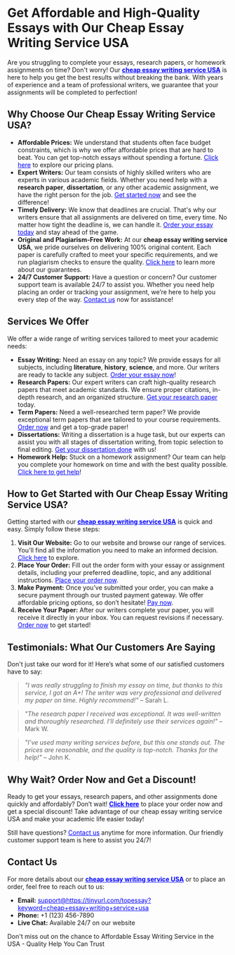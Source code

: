 <h1>Get Affordable and High-Quality Essays with Our Cheap Essay Writing Service USA</h1>

<p>Are you struggling to complete your essays, research papers, or homework assignments on time? Don't worry! Our <strong><a href="https://tinyurl.com/topessay?keyword=cheap+essay+writing+service+usa" style="color: blue; text-decoration: underline;">cheap essay writing service USA</a></strong> is here to help you get the best results without breaking the bank. With years of experience and a team of professional writers, we guarantee that your assignments will be completed to perfection!</p>

<h2>Why Choose Our Cheap Essay Writing Service USA?</h2>

<ul>
  <li><strong>Affordable Prices:</strong> We understand that students often face budget constraints, which is why we offer affordable prices that are hard to beat. You can get top-notch essays without spending a fortune. <a href="https://tinyurl.com/topessay?keyword=cheap+essay+writing+service+usa" style="color: blue; text-decoration: underline;">Click here</a> to explore our pricing plans.</li>
  <li><strong>Expert Writers:</strong> Our team consists of highly skilled writers who are experts in various academic fields. Whether you need help with a <strong>research paper</strong>, <strong>dissertation</strong>, or any other academic assignment, we have the right person for the job. <a href="https://tinyurl.com/topessay?keyword=cheap+essay+writing+service+usa" style="color: blue; text-decoration: underline;">Get started now</a> and see the difference!</li>
  <li><strong>Timely Delivery:</strong> We know that deadlines are crucial. That's why our writers ensure that all assignments are delivered on time, every time. No matter how tight the deadline is, we can handle it. <a href="https://tinyurl.com/topessay?keyword=cheap+essay+writing+service+usa" style="color: blue; text-decoration: underline;">Order your essay today</a> and stay ahead of the game.</li>
  <li><strong>Original and Plagiarism-Free Work:</strong> At our <strong>cheap essay writing service USA</strong>, we pride ourselves on delivering 100% original content. Each paper is carefully crafted to meet your specific requirements, and we run plagiarism checks to ensure the quality. <a href="https://tinyurl.com/topessay?keyword=cheap+essay+writing+service+usa" style="color: blue; text-decoration: underline;">Click here</a> to learn more about our guarantees.</li>
  <li><strong>24/7 Customer Support:</strong> Have a question or concern? Our customer support team is available 24/7 to assist you. Whether you need help placing an order or tracking your assignment, we’re here to help you every step of the way. <a href="https://tinyurl.com/topessay?keyword=cheap+essay+writing+service+usa" style="color: blue; text-decoration: underline;">Contact us</a> now for assistance!</li>
</ul>

<h2>Services We Offer</h2>

<p>We offer a wide range of writing services tailored to meet your academic needs:</p>

<ul>
  <li><strong>Essay Writing:</strong> Need an essay on any topic? We provide essays for all subjects, including <strong>literature</strong>, <strong>history</strong>, <strong>science</strong>, and more. Our writers are ready to tackle any subject. <a href="https://tinyurl.com/topessay?keyword=cheap+essay+writing+service+usa" style="color: blue; text-decoration: underline;">Order your essay now</a>!</li>
  <li><strong>Research Papers:</strong> Our expert writers can craft high-quality research papers that meet academic standards. We ensure proper citations, in-depth research, and an organized structure. <a href="https://tinyurl.com/topessay?keyword=cheap+essay+writing+service+usa" style="color: blue; text-decoration: underline;">Get your research paper</a> today.</li>
  <li><strong>Term Papers:</strong> Need a well-researched term paper? We provide exceptional term papers that are tailored to your course requirements. <a href="https://tinyurl.com/topessay?keyword=cheap+essay+writing+service+usa" style="color: blue; text-decoration: underline;">Order now</a> and get a top-grade paper!</li>
  <li><strong>Dissertations:</strong> Writing a dissertation is a huge task, but our experts can assist you with all stages of dissertation writing, from topic selection to final editing. <a href="https://tinyurl.com/topessay?keyword=cheap+essay+writing+service+usa" style="color: blue; text-decoration: underline;">Get your dissertation done</a> with us!</li>
  <li><strong>Homework Help:</strong> Stuck on a homework assignment? Our team can help you complete your homework on time and with the best quality possible. <a href="https://tinyurl.com/topessay?keyword=cheap+essay+writing+service+usa" style="color: blue; text-decoration: underline;">Click here to get help</a>!</li>
</ul>

<h2>How to Get Started with Our Cheap Essay Writing Service USA?</h2>

<p>Getting started with our <strong><a href="https://tinyurl.com/topessay?keyword=cheap+essay+writing+service+usa" style="color: blue; text-decoration: underline;">cheap essay writing service USA</a></strong> is quick and easy. Simply follow these steps:</p>

<ol>
  <li><strong>Visit Our Website:</strong> Go to our website and browse our range of services. You'll find all the information you need to make an informed decision. <a href="https://tinyurl.com/topessay?keyword=cheap+essay+writing+service+usa" style="color: blue; text-decoration: underline;">Click here</a> to explore.</li>
  <li><strong>Place Your Order:</strong> Fill out the order form with your essay or assignment details, including your preferred deadline, topic, and any additional instructions. <a href="https://tinyurl.com/topessay?keyword=cheap+essay+writing+service+usa" style="color: blue; text-decoration: underline;">Place your order now</a>.</li>
  <li><strong>Make Payment:</strong> Once you’ve submitted your order, you can make a secure payment through our trusted payment gateway. We offer affordable pricing options, so don’t hesitate! <a href="https://tinyurl.com/topessay?keyword=cheap+essay+writing+service+usa" style="color: blue; text-decoration: underline;">Pay now</a>.</li>
  <li><strong>Receive Your Paper:</strong> After our writers complete your paper, you will receive it directly in your inbox. You can request revisions if necessary. <a href="https://tinyurl.com/topessay?keyword=cheap+essay+writing+service+usa" style="color: blue; text-decoration: underline;">Order now</a> to get started!</li>
</ol>

<h2>Testimonials: What Our Customers Are Saying</h2>

<p>Don't just take our word for it! Here’s what some of our satisfied customers have to say:</p>

<blockquote>
  <p><em>"I was really struggling to finish my essay on time, but thanks to this service, I got an A+! The writer was very professional and delivered my paper on time. Highly recommend!"</em> – Sarah L.</p>
</blockquote>

<blockquote>
  <p><em>"The research paper I received was exceptional. It was well-written and thoroughly researched. I’ll definitely use their services again!"</em> – Mark W.</p>
</blockquote>

<blockquote>
  <p><em>"I’ve used many writing services before, but this one stands out. The prices are reasonable, and the quality is top-notch. Thanks for the help!"</em> – John K.</p>
</blockquote>

<h2>Why Wait? Order Now and Get a Discount!</h2>

<p>Ready to get your essays, research papers, and other assignments done quickly and affordably? Don’t wait! <strong><a href="https://tinyurl.com/topessay?keyword=cheap+essay+writing+service+usa" style="color: blue; text-decoration: underline;">Click here</a></strong> to place your order now and get a special discount! Take advantage of our cheap essay writing service USA and make your academic life easier today!</p>

<p>Still have questions? <a href="https://tinyurl.com/topessay?keyword=cheap+essay+writing+service+usa" style="color: blue; text-decoration: underline;">Contact us</a> anytime for more information. Our friendly customer support team is here to assist you 24/7!</p>

<h2>Contact Us</h2>

<p>For more details about our <strong><a href="https://tinyurl.com/topessay?keyword=cheap+essay+writing+service+usa" style="color: blue; text-decoration: underline;">cheap essay writing service USA</a></strong> or to place an order, feel free to reach out to us:</p>

<ul>
  <li><strong>Email:</strong> <a href="mailto:support@https://tinyurl.com/topessay?keyword=cheap+essay+writing+service+usa" style="color: blue; text-decoration: underline;">support@https://tinyurl.com/topessay?keyword=cheap+essay+writing+service+usa</a></li>
  <li><strong>Phone:</strong> +1 (123) 456-7890</li>
  <li><strong>Live Chat:</strong> Available 24/7 on our website</li>
</ul>

<p>Don't miss out on the chance to
Affordable Essay Writing Service in the USA - Quality Help You Can Trust
